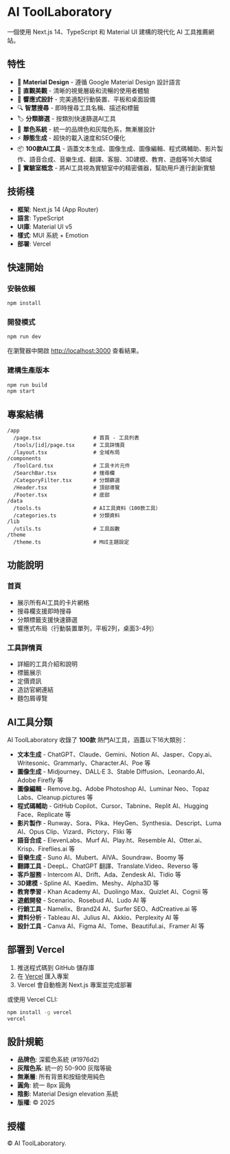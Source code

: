 # AI ToolLaboratory

一個使用 Next.js 14、TypeScript 和 Material UI 建構的現代化 AI 工具推薦網站。

## 特性

- 🎨 **Material Design** - 遵循 Google Material Design 設計語言
- 🎯 **直觀美觀** - 清晰的視覺層級和流暢的使用者體驗
- 📱 **響應式設計** - 完美適配行動裝置、平板和桌面設備
- 🔍 **智慧搜尋** - 即時搜尋工具名稱、描述和標籤
- 🏷️ **分類篩選** - 按類別快速篩選AI工具
- 🎨 **單色系統** - 統一的品牌色和灰階色系，無漸層設計
- ⚡ **靜態生成** - 超快的載入速度和SEO優化
- 📦 **100款AI工具** - 涵蓋文本生成、圖像生成、圖像編輯、程式碼輔助、影片製作、語音合成、音樂生成、翻譯、客服、3D建模、教育、遊戲等16大領域
- 🧪 **實驗室概念** - 將AI工具視為實驗室中的精密儀器，幫助用戶進行創新實驗

## 技術棧

- **框架**: Next.js 14 (App Router)
- **語言**: TypeScript
- **UI庫**: Material UI v5
- **樣式**: MUI 系統 + Emotion
- **部署**: Vercel

## 快速開始

### 安裝依賴

```bash
npm install
```

### 開發模式

```bash
npm run dev
```

在瀏覽器中開啟 [http://localhost:3000](http://localhost:3000) 查看結果。

### 建構生產版本

```bash
npm run build
npm start
```

## 專案結構

```
/app
  /page.tsx                 # 首頁 - 工具列表
  /tools/[id]/page.tsx      # 工具詳情頁
  /layout.tsx               # 全域布局
/components
  /ToolCard.tsx             # 工具卡片元件
  /SearchBar.tsx            # 搜尋欄
  /CategoryFilter.tsx       # 分類篩選
  /Header.tsx               # 頂部導覽
  /Footer.tsx               # 底部
/data
  /tools.ts                 # AI工具資料（100款工具）
  /categories.ts            # 分類資料
/lib
  /utils.ts                 # 工具函數
/theme
  /theme.ts                 # MUI主題設定
```

## 功能說明

### 首頁
- 展示所有AI工具的卡片網格
- 搜尋欄支援即時搜尋
- 分類標籤支援快速篩選
- 響應式布局（行動裝置單列，平板2列，桌面3-4列）

### 工具詳情頁
- 詳細的工具介紹和說明
- 標籤展示
- 定價資訊
- 造訪官網連結
- 麵包屑導覽

## AI工具分類

AI ToolLaboratory 收錄了 **100款** 熱門AI工具，涵蓋以下16大類別：

- **文本生成** - ChatGPT、Claude、Gemini、Notion AI、Jasper、Copy.ai、Writesonic、Grammarly、Character.AI、Poe 等
- **圖像生成** - Midjourney、DALL·E 3、Stable Diffusion、Leonardo.AI、Adobe Firefly 等
- **圖像編輯** - Remove.bg、Adobe Photoshop AI、Luminar Neo、Topaz Labs、Cleanup.pictures 等
- **程式碼輔助** - GitHub Copilot、Cursor、Tabnine、Replit AI、Hugging Face、Replicate 等
- **影片製作** - Runway、Sora、Pika、HeyGen、Synthesia、Descript、Luma AI、Opus Clip、Vizard、Pictory、Fliki 等
- **語音合成** - ElevenLabs、Murf AI、Play.ht、Resemble AI、Otter.ai、Krisp、Fireflies.ai 等
- **音樂生成** - Suno AI、Mubert、AIVA、Soundraw、Boomy 等
- **翻譯工具** - DeepL、ChatGPT 翻譯、Translate.Video、Reverso 等
- **客戶服務** - Intercom AI、Drift、Ada、Zendesk AI、Tidio 等
- **3D建模** - Spline AI、Kaedim、Meshy、Alpha3D 等
- **教育學習** - Khan Academy AI、Duolingo Max、Quizlet AI、Cognii 等
- **遊戲開發** - Scenario、Rosebud AI、Ludo AI 等
- **行銷工具** - Namelix、Brand24 AI、Surfer SEO、AdCreative.ai 等
- **資料分析** - Tableau AI、Julius AI、Akkio、Perplexity AI 等
- **設計工具** - Canva AI、Figma AI、Tome、Beautiful.ai、Framer AI 等

## 部署到 Vercel

1. 推送程式碼到 GitHub 儲存庫
2. 在 [Vercel](https://vercel.com) 匯入專案
3. Vercel 會自動檢測 Next.js 專案並完成部署

或使用 Vercel CLI:

```bash
npm install -g vercel
vercel
```

## 設計規範

- **品牌色**: 深藍色系統 (#1976d2)
- **灰階色系**: 統一的 50-900 灰階等級
- **無漸層**: 所有背景和按鈕使用純色
- **圓角**: 統一 8px 圓角
- **陰影**: Material Design elevation 系統
- **版權**: © 2025

## 授權

© AI ToolLaboratory.

